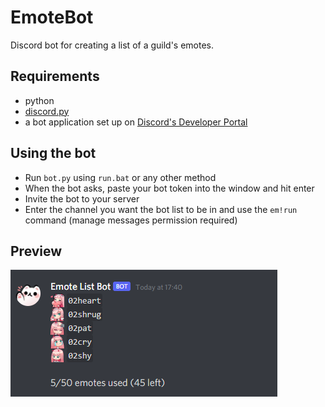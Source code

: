 # EmoteBot
Discord bot for creating a list of a guild's emotes.

## Requirements
- python
- [discord.py](https://github.com/Rapptz/discord.py)
- a bot application set up on [Discord's Developer Portal](https://discord.com/developers/applications/)

## Using the bot
- Run `bot.py` using `run.bat` or any other method
- When the bot asks, paste your bot token into the window and hit enter
- Invite the bot to your server
- Enter the channel you want the bot list to be in and use the `em!run` command (manage messages permission required)

## Preview
![](preview.png)